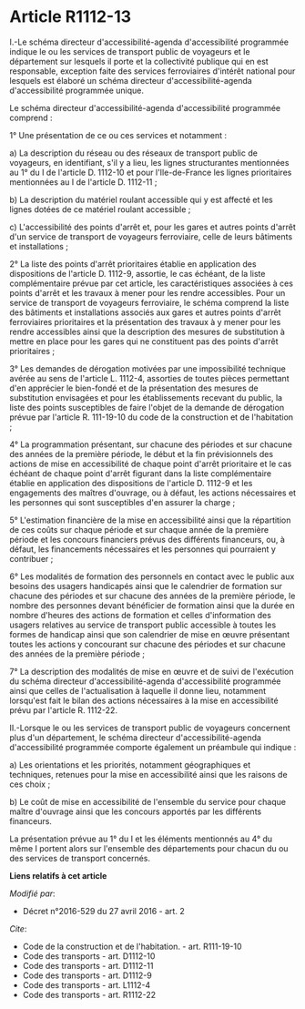 # Article R1112-13

I.-Le schéma directeur d'accessibilité-agenda d'accessibilité programmée indique le ou les services de transport public de
voyageurs et le département sur lesquels il porte et la collectivité publique qui en est responsable, exception faite des
services ferroviaires d'intérêt national pour lesquels est élaboré un schéma directeur d'accessibilité-agenda d'accessibilité
programmée unique. 

Le schéma directeur d'accessibilité-agenda d'accessibilité programmée comprend : 

1° Une présentation de ce ou ces services et notamment : 

a) La description du réseau ou des réseaux de transport public de voyageurs, en identifiant, s'il y a lieu, les lignes
structurantes mentionnées au 1° du I de l'article D. 1112-10 et pour l'Ile-de-France les lignes prioritaires mentionnées au I
de l'article D. 1112-11 ; 

b) La description du matériel roulant accessible qui y est affecté et les lignes dotées de ce matériel roulant accessible ; 

c) L'accessibilité des points d'arrêt et, pour les gares et autres points d'arrêt d'un service de transport de voyageurs
ferroviaire, celle de leurs bâtiments et installations ; 

2° La liste des points d'arrêt prioritaires établie en application des dispositions de l'article D. 1112-9, assortie, le cas
échéant, de la liste complémentaire prévue par cet article, les caractéristiques associées à ces points d'arrêt et les
travaux à mener pour les rendre accessibles. Pour un service de transport de voyageurs ferroviaire, le schéma comprend la
liste des bâtiments et installations associés aux gares et autres points d'arrêt ferroviaires prioritaires et la présentation
des travaux à y mener pour les rendre accessibles ainsi que la description des mesures de substitution à mettre en place pour
les gares qui ne constituent pas des points d'arrêt prioritaires ; 

3° Les demandes de dérogation motivées par une impossibilité technique avérée au sens de l'article L. 1112-4, assorties de
toutes pièces permettant d'en apprécier le bien-fondé et de la présentation des mesures de substitution envisagées et pour
les établissements recevant du public, la liste des points susceptibles de faire l'objet de la demande de dérogation prévue
par l'article R. 111-19-10 du code de la construction et de l'habitation ; 

4° La programmation présentant, sur chacune des périodes et sur chacune des années de la première période, le début et la fin
prévisionnels des actions de mise en accessibilité de chaque point d'arrêt prioritaire et le cas échéant de chaque point
d'arrêt figurant dans la liste complémentaire établie en application des dispositions de l'article D. 1112-9 et les
engagements des maîtres d'ouvrage, ou à défaut, les actions nécessaires et les personnes qui sont susceptibles d'en assurer
la charge ; 

5° L'estimation financière de la mise en accessibilité ainsi que la répartition de ces coûts sur chaque période et sur chaque
année de la première période et les concours financiers prévus des différents financeurs, ou, à défaut, les financements
nécessaires et les personnes qui pourraient y contribuer ; 

6° Les modalités de formation des personnels en contact avec le public aux besoins des usagers handicapés ainsi que le
calendrier de formation sur chacune des périodes et sur chacune des années de la première période, le nombre des personnes
devant bénéficier de formation ainsi que la durée en nombre d'heures des actions de formation et celles d'information des
usagers relatives au service de transport public accessible à toutes les formes de handicap ainsi que son calendrier de mise
en œuvre présentant toutes les actions y concourant sur chacune des périodes et sur chacune des années de la première
période ; 

7° La description des modalités de mise en œuvre et de suivi de l'exécution du schéma directeur d'accessibilité-agenda
d'accessibilité programmée ainsi que celles de l'actualisation à laquelle il donne lieu, notamment lorsqu'est fait le bilan
des actions nécessaires à la mise en accessibilité prévu par l'article R. 1112-22. 

II.-Lorsque le ou les services de transport public de voyageurs concernent plus d'un département, le schéma directeur
d'accessibilité-agenda d'accessibilité programmée comporte également un préambule qui indique : 

a) Les orientations et les priorités, notamment géographiques et techniques, retenues pour la mise en accessibilité ainsi que
les raisons de ces choix ; 

b) Le coût de mise en accessibilité de l'ensemble du service pour chaque maître d'ouvrage ainsi que les concours apportés par
les différents financeurs. 

La présentation prévue au 1° du I et les éléments mentionnés au 4° du même I portent alors sur l'ensemble des départements
pour chacun du ou des services de transport concernés.

**Liens relatifs à cet article**

_Modifié par_:

  - Décret n°2016-529 du 27 avril 2016 - art. 2

_Cite_:

  - Code de la construction et de l'habitation. - art. R111-19-10
  - Code des transports - art. D1112-10
  - Code des transports - art. D1112-11
  - Code des transports - art. D1112-9
  - Code des transports - art. L1112-4
  - Code des transports - art. R1112-22
